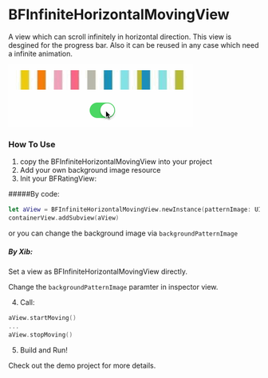# BFInfiniteHorizontalMovingView

A view which can scroll infinitely in horizontal direction. This view is desgined for the progress bar. Also it can be reused in any case which need a infinite animation.

![BFInfiniteHorizontalMovingView.gif](https://github.com/wizardguy/screenshots/raw/master/BFInfiniteHorizontalMovingView.gif)

### How To Use

1) copy the BFInfiniteHorizontalMovingView into your project
2) Add your own background image resource
3) Init your BFRatingView:

#####By code:

```swift
let aView = BFInfiniteHorizontalMovingView.newInstance(patternImage: UIImage(named: "1.jpg")!, frame: containerView.bounds)
containerView.addSubview(aView)
```
or you can change the background image via `backgroundPatternImage`

##### By Xib:

Set a view as BFInfiniteHorizontalMovingView directly.

Change the `backgroundPatternImage` paramter in inspector view.

4) Call:

```swift
aView.startMoving()
...
aView.stopMoving()
```
5) Build and Run!

Check out the demo project for more details.